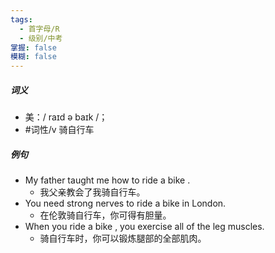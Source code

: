 ```yaml
---
tags:
  - 首字母/R
  - 级别/中考
掌握: false
模糊: false
---
```

##### 词义
- 美：/ raɪd ə baɪk /；
- #词性/v  骑自行车
##### 例句
- My father taught me how to ride a bike .
	- 我父亲教会了我骑自行车。
- You need strong nerves to ride a bike in London.
	- 在伦敦骑自行车，你可得有胆量。
- When you ride a bike , you exercise all of the leg muscles.
	- 骑自行车时，你可以锻炼腿部的全部肌肉。
